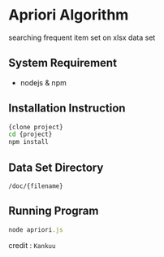 # Apriori Algorithm
searching frequent item set on xlsx data set

## System Requirement
- nodejs & npm


## Installation Instruction
``` bash
{clone project}
cd {project}
npm install
```

## Data Set Directory
``` dir
/doc/{filename}
```

## Running Program
``` javascript
node apriori.js
```

credit : `Kankuu`